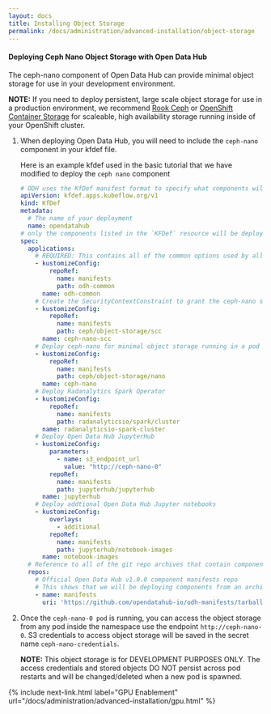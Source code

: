 ```yaml
---
layout: docs
title: Installing Object Storage
permalink: /docs/administration/advanced-installation/object-storage
---
```


#### Deploying Ceph Nano Object Storage with Open Data Hub
The ceph-nano component of Open Data Hub can provide minimal object storage for use in your development environment.

<b>NOTE:</b> If you need to deploy persistent, large scale object storage for use in a production environment, we recommend <a href="https://rook.io/">Rook Ceph</a> or <a href="https://www.redhat.com/en/technologies/cloud-computing/openshift-container-storage">OpenShift Container Storage</a> for scaleable, high availability storage running inside of your OpenShift cluster.

1. When deploying Open Data Hub, you will need to include the `ceph-nano` component in your kfdef file.

   Here is an example kfdef used in the basic tutorial that we have modified to deploy the `ceph nano` component
      ```yaml
      # ODH uses the KfDef manifest format to specify what components will be included in the deployment
      apiVersion: kfdef.apps.kubeflow.org/v1
      kind: KfDef
      metadata:
        # The name of your deployment
        name: opendatahub
      # only the components listed in the `KFDef` resource will be deployed:
      spec:
        applications:
          # REQUIRED: This contains all of the common options used by all ODH components
          - kustomizeConfig:
              repoRef:
                name: manifests
                path: odh-common
            name: odh-common
          # Create the SecurityContextConstraint to grant the ceph-nano service account anyuid permissions
          - kustomizeConfig:
              repoRef:
                name: manifests
                path: ceph/object-storage/scc
            name: ceph-nano-scc
          # Deploy ceph-nano for minimal object storage running in a pod
          - kustomizeConfig:
              repoRef:
                name: manifests
                path: ceph/object-storage/nano
            name: ceph-nano
          # Deploy Radanalytics Spark Operator
          - kustomizeConfig:
              repoRef:
                name: manifests
                path: radanalyticsio/spark/cluster
            name: radanalyticsio-spark-cluster
          # Deploy Open Data Hub JupyterHub
          - kustomizeConfig:
              parameters:
                - name: s3_endpoint_url
                  value: "http://ceph-nano-0"
              repoRef:
                name: manifests
                path: jupyterhub/jupyterhub
            name: jupyterhub
          # Deploy addtional Open Data Hub Jupyter notebooks
          - kustomizeConfig:
              overlays:
                - additional
              repoRef:
                name: manifests
                path: jupyterhub/notebook-images
            name: notebook-images
        # Reference to all of the git repo archives that contain component kustomize manifests
        repos:
          # Official Open Data Hub v1.0.0 component manifests repo
          # This shows that we will be deploying components from an archive of the odh-manifests repo tagged for v1.0.0
          - name: manifests
            uri: 'https://github.com/opendatahub-io/odh-manifests/tarball/v1.0.0'
      ```

1. Once the `ceph-nano-0 pod` is running, you can access the object storage from any pod inside the namespace use the endpoint `http://ceph-nano-0`.
   S3 credentials to access object storage will be saved in the secret name `ceph-nano-credentials`.

   <b>NOTE:</b> This object storage is for DEVELOPMENT PURPOSES ONLY. The access credentials and stored objects DO NOT persist across pod restarts and will be changed/deleted when a new pod is spawned.

{% include next-link.html label="GPU Enablement" url="/docs/administration/advanced-installation/gpu.html" %}
